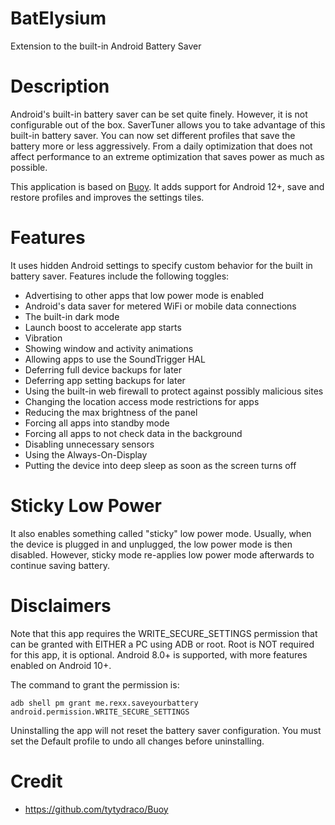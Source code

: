 # BatElysium
Extension to the built-in Android Battery Saver

# Description
Android's built-in battery saver can be set quite finely. However, it is not configurable out of the box. SaverTuner allows you to take advantage of this built-in battery saver. You can now set different profiles that save the battery more or less aggressively. From a daily optimization that does not affect performance to an extreme optimization that saves power as much as possible.

This application is based on [Buoy](https://github.com/tytydraco/Buoy). It adds support for Android 12+, save and restore profiles and improves the settings tiles.

# Features
It uses hidden Android settings to specify custom behavior for the built in battery saver. Features include the following toggles:

- Advertising to other apps that low power mode is enabled
- Android's data saver for metered WiFi or mobile data connections
- The built-in dark mode
- Launch boost to accelerate app starts
- Vibration
- Showing window and activity animations
- Allowing apps to use the SoundTrigger HAL
- Deferring full device backups for later
- Deferring app setting backups for later
- Using the built-in web firewall to protect against possibly malicious sites
- Changing the location access mode restrictions for apps
- Reducing the max brightness of the panel
- Forcing all apps into standby mode
- Forcing all apps to not check data in the background
- Disabling unnecessary sensors
- Using the Always-On-Display
- Putting the device into deep sleep as soon as the screen turns off

# Sticky Low Power
It also enables something called "sticky" low power mode. Usually, when the device is plugged in and unplugged, the low power mode is then disabled. However, sticky mode re-applies low power mode afterwards to continue saving battery.

# Disclaimers
Note that this app requires the WRITE_SECURE_SETTINGS permission that can be granted with EITHER a PC using ADB or root. Root is NOT required for this app, it is optional. Android 8.0+ is supported, with more features enabled on Android 10+.

The command to grant the permission is:

```
adb shell pm grant me.rexx.saveyourbattery android.permission.WRITE_SECURE_SETTINGS
```

Uninstalling the app will not reset the battery saver configuration. You must set the Default profile to undo all changes before uninstalling.

# Credit

- <https://github.com/tytydraco/Buoy>
